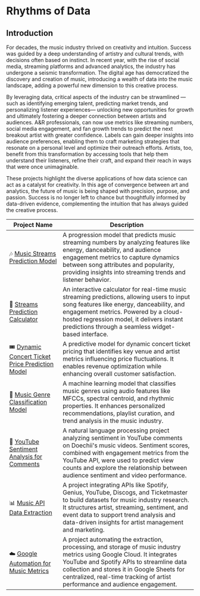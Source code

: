 # Rhythms of Data

## Introduction

For decades, the music industry thrived on creativity and intuition. Success was guided by a deep understanding of artistry and cultural trends, with decisions often based on instinct. In recent year, with the rise of  social media, streaming platforms and advanced analytics, the industry has undergone a seismic transformation. The digital age has democratized the discovery and creation of music, introducing a wealth of data into the music landscape, adding a powerful new dimension to this creative process. 

By leveraging data, critical aspects of the industry can be strwamlined — such as identifying emerging talent, predicting market trends, and personalizing listener experiences— unlocking new opportunities for growth and ultimately fostering a deeper connection between artists and audiences. A&R professionals, can now use metrics like streaming numbers, social media engagement, and fan growth trends to predict the next breakout artist with greater confidence. Labels can gain deeper insights into audience preferences, enabling them to craft marketing strategies that resonate on a personal level and optimize their outreach efforts. Artists, too, benefit from this transformation by accessing tools that help them understand their listeners, refine their craft, and expand their reach in ways that were once unimaginable.

These projects highlight the diverse applications of how data science can act as a catalyst for creativity.  In this age of convergence between art and analytics, the future of music is being shaped with precision, purpose, and passion. Success is no longer left to chance but thoughtfully informed by data-driven evidence, complementing the intuition that has always guided the creative process.

| Project Name | Description |    
|---|---|
| 🎶 [Music Streams Prediction Model](https://github.com/RaghaviRajumohan/Rhythms-of-Data/tree/main/Music_Streams_Prediction_Model) | A progression model that predicts music streaming numbers by analyzing features like energy, danceability, and audience engagement metrics to capture dynamics between song attributes and popularity, providing insights into streaming trends and listener behavior.| 
| 🎹 [Streams Prediction Calculator](https://github.com/RaghaviRajumohan/Rhythms-of-Data/tree/main/Streams_Prediction_Calculator) | An interactive calculator for real-time music streaming predictions, allowing users to input song features like energy, danceability, and engagement metrics. Powered by a cloud-hosted regression model, it delivers instant predictions through a seamless widget-based interface.|
| 🎟️ [Dynamic Concert Ticket Price Prediction Model](https://github.com/RaghaviRajumohan/Rhythms-of-Data/tree/main/Dynamic_ticket_price_prediction_model)  | A predictive model for dynamic concert ticket pricing that identifies key venue and artist metrics influencing price fluctuations. It enables revenue optimization while enhancing overall customer satisfaction. |
| 🎸 [Music Genre Classification Model](https://github.com/RaghaviRajumohan/Rhythms-of-Data/tree/main/Music_Genre_Classification_Model) | A machine learning model that classifies music genres using audio features like MFCCs, spectral centroid, and rhythmic properties. It enhances personalized recommendations, playlist curation, and trend analysis in the music industry.|
| 🎤 [YouTube Sentiment Analysis for Comments](https://github.com/RaghaviRajumohan/Rhythms-of-Data/tree/main/Youtube_Comments_Sentiment_Analysis) | A natural language processing project analyzing sentiment in YouTube comments on Doechii's music videos. Sentiment scores, combined with engagement metrics from the YouTube API, were used to predict view counts and explore the relationship between audience sentiment and video performance.|
| 📊 [Music API Data Extraction](https://github.com/RaghaviRajumohan/Rhythms-of-Data/tree/main/Music_API_data_extraction) | A project integrating APIs like Spotify, Genius, YouTube, Discogs, and Ticketmaster to build datasets for music industry research. It structures artist, streaming, sentiment, and event data to support trend analysis and data-driven insights for artist management and marketing.|
| ☁️ [Google Automation for Music Metrics](https://github.com/RaghaviRajumohan/Rhythms-of-Data/tree/main/Cloud_Automated_Music_Metrics) | A project automating the extraction, processing, and storage of music industry metrics using Google Cloud. It integrates YouTube and Spotify APIs to streamline data collection and stores it in Google Sheets for centralized, real-time tracking of artist performance and audience engagement.|



